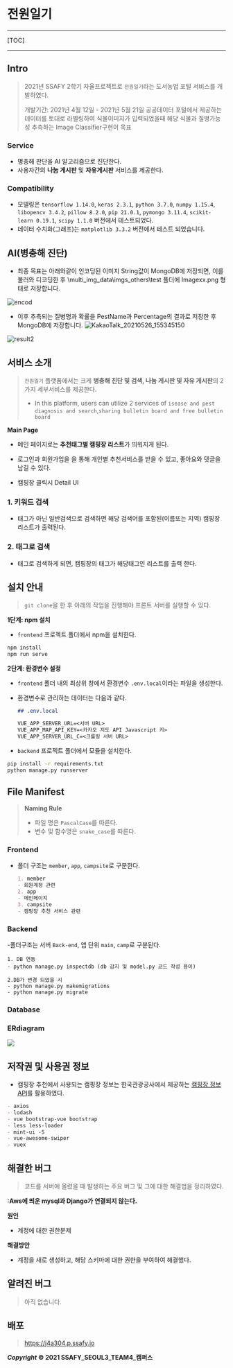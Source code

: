 # 전원일기

---

[TOC]

---



## Intro

> 2021년 SSAFY 2학기 자율프로젝트로 `전원일기`라는 도서농업 포털 서비스를 개발하였다.
>
> 개발기간: 2021년 4월 12일 - 2021년 5월 21일
> 공공데이터 포털에서 제공하는 데이터를 토대로 라벨링하여 식물이미지가 입력되었을때 해당 식물과 질병가능성 추측하는 Image Classifier구현이 목표

### Service

- 병충해 판단을 AI 알고리즘으로 진단한다.
- 사용자간의 **나눔 게시판** 및 **자유게시판** 서비스를 제공한다.

### Compatibility

- 모델링은 `tensorflow 1.14.0`, `keras 2.3.1`, `python 3.7.0`, `numpy 1.15.4`, `libopencv 3.4.2`, `pillow 8.2.0`, `pip 21.0.1`, `pymongo 3.11.4`, `scikit-learn 0.19.1`, `scipy 1.1.0` 버전에서 테스트되었다.
- 데이터 수치화(그래프)는 `matplotlib 3.3.2` 버전에서 테스트 되었습니다.

## AI(병충해 진단)
- 최종 목표는 아래와같이 인코딩된 이미지 String값이 MongoDB에 저장되면, 이를 불러와 디코딩한 후 \multi_img_data\imgs_others\test 폴더에 Imagexx.png 형태로 저장합니다.

![encod](https://user-images.githubusercontent.com/77223675/119621140-be9bd480-be40-11eb-9238-f75939737706.PNG)

- 이후 추측되는 질병명과 확률을 PestName과 Percentage의 결과로 저장한 후 MongoDB에 저장합니다.
![KakaoTalk_20210526_155345150](https://user-images.githubusercontent.com/77223675/119620182-ae372a00-be3f-11eb-8b23-5c61622c693d.png)

![result2](https://user-images.githubusercontent.com/77223675/119620903-7a103900-be40-11eb-98ce-a96b1b1da7ff.png)


## 서비스 소개

> `전원일기` 플랫폼에서는 크게 **병충해 진단 및 검색, 나눔 게시판 및 자유 게시판**의 2가지 세부서비스를 제공한다.
>
> - In this platform, users can utilize 2 services of `isease and pest diagnosis and search`,`sharing bulletin board and free bulletin board`

**Main Page**

- 메인 페이지로는 **추천태그별 캠핑장 리스트**가 띄워지게 된다.



- 로그인과 회원가입을 을 통해 개인별 추천서비스를 받을 수 있고, 좋아요와 댓글을 남길 수 있다.














- 캠핑장 클릭시 Detail UI








### 1. 키워드 검색

- 태그가 아닌 일반검색으로 검색하면 해당 검색어를 포함된(이름또는 지역) 캠핑장 리스트가 출력된다.





### 2. 태그로 검색

- 태그로 검색하게 되면, 캠핑장의 태그가 해당태그인 리스트를 출력 한다.





## 설치 안내

> `git clone`을 한 후 아래의 작업을 진행해야 프론트 서버를 실행할 수 있다.

**1단계: npm 설치**

- `frontend` 프로젝트 폴더에서 npm을 설치한다.

```bash
npm install
npm run serve
```

**2단계: 환경변수 설정**

- `frontend` 폴더 내의 최상위 창에서 환경변수 `.env.local`이라는 파일을 생성한다.

- 환경변수로 관리하는 데이터는 다음과 같다.

  ```markdown
  ## .env.local
  
  VUE_APP_SERVER_URL=<서버 URL>
  VUE_APP_MAP_API_KEY=<카카오 지도 API Javascript 키>
  VUE_APP_SERVER_URL_C=<크롤링 서버 URL>
  ```
  
- `backend` 프로젝트 폴더에서 모듈을 설치한다.
```bash
pip install -r requirements.txt
python manage.py runserver
```

> 


## File Manifest

>**Naming Rule**
>
>- 파일 명은 `PascalCase`를 따른다.
>- 변수 및 함수명은 `snake_case`를 따른다.

### Frontend

- 폴더 구조는 `member`, `app`, `campsite`로 구분한다.

  ```markdown
  1. member
  - 회원계정 관련
  2. app
  - 메인페이지
  3. campsite
  - 캠핑장 추천 서비스 관련

### Backend


 -폴더구조는 서버 `Back-end`, 앱 단위 `main`, `camp`로 구분된다.
 
    
    1. DB 연동
    - python manage.py inspectdb (db 감지 및 model.py 코드 작성 용이)
        
    2.DB가 변경 되었을 시
    - python manage.py makemigrations
    - python manage.py migrate



### Database

### ERdiagram
![](Docs/img/erd.png)



## 저작권 및 사용권 정보

- 캠핑장 추천에서 사용되는 캠핑장 정보는 한국관광공사에서 제공하는 [캠핑장 정보 API]( http://api.visitkorea.or.kr/openapi/service/rest/GoCamping/basedList)를 활용하였다.


```markdown
- axios
- lodash
- vue bootstrap-vue bootstrap
- less less-loader
- mint-ui -S
- vue-awesome-swiper
- vuex
```



## 해결한 버그

> 코드를 서버에 올렸을 때 발생하는 주요 버그 및 그에 대한 해결법을 정리하였다.

**:Aws에 띄운 mysql과 Django가 연결되지 않는다.**

**원인**

- 계정에 대한 권한문제

**해결방안**

- 계정을 새로 생성하고, 해당 스키마에 대한 권한을 부여하여 해결했다.



## 알려진 버그

> 아직 없습니다.



## 배포


> https://j4a304.p.ssafy.io







***Copyright* © 2021 SSAFY_SEOUL3_TEAM4_캠퍼스**

